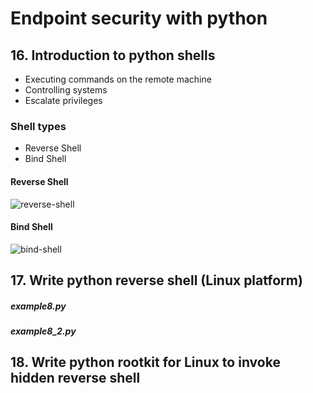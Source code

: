 # Endpoint security with python

## 16. Introduction to python shells

* Executing commands on the remote machine
* Controlling systems
* Escalate privileges

### Shell types

* Reverse Shell
* Bind Shell

#### Reverse Shell

![reverse-shell](https://preview.ibb.co/mdLcZn/image.png)

#### Bind Shell

![bind-shell](https://preview.ibb.co/kTOLn7/image.png)

## 17. Write python reverse shell (Linux platform)

##### example8.py
##### example8_2.py

## 18. Write python rootkit for Linux to invoke hidden reverse shell

